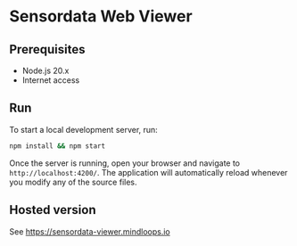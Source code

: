 # Sensordata Web Viewer

## Prerequisites

- Node.js 20.x
- Internet access

## Run

To start a local development server, run:

```bash
npm install && npm start
```

Once the server is running, open your browser and navigate to `http://localhost:4200/`. 
The application will automatically reload whenever you modify any of the source files.

## Hosted version

See https://sensordata-viewer.mindloops.io
